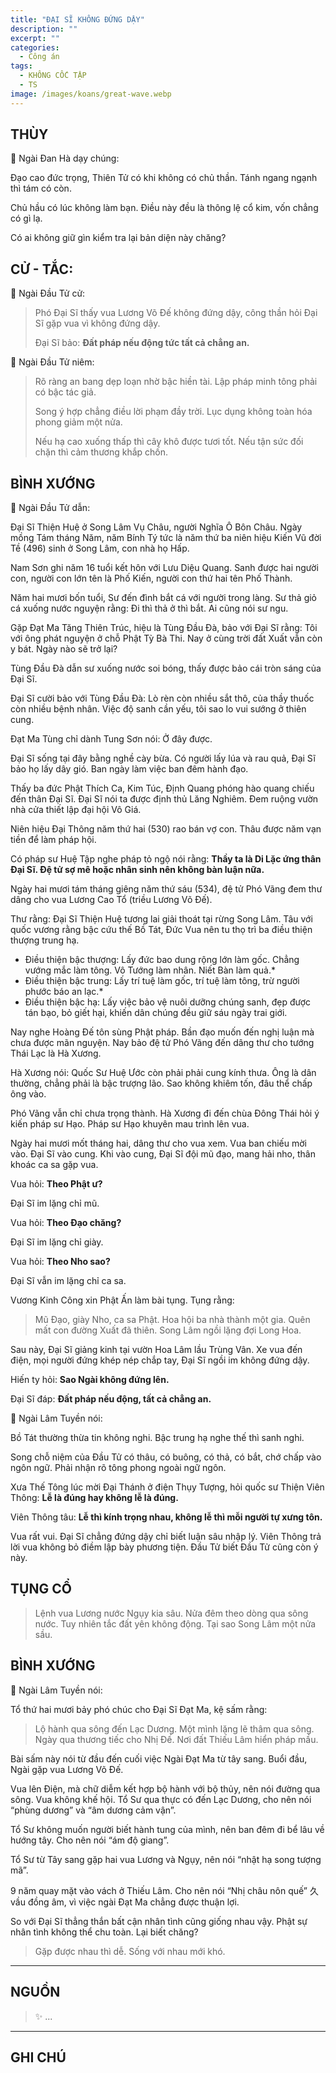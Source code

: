 ```yaml
---
title: "ĐẠI SĨ KHÔNG ĐỨNG DẬY"
description: ""
excerpt: ""
categories:
  - Công án
tags:
  - KHÔNG CỐC TẬP
  - TS 
image: /images/koans/great-wave.webp
---
```


## THÙY

📢 Ngài Đan Hà dạy chúng:

Đạo cao đức trọng, Thiên Tử có khi không có chủ thần. Tánh ngang ngạnh thì tám có còn. 

Chủ hầu có lúc không làm bạn. Điều này đều là thông lệ cổ kim, vốn chẳng có gì lạ. 

Có ai không giữ gìn kiểm tra lại bản diện này chăng?

## CỬ - TẮC:

📢 Ngài Đầu Tử cử:

> Phó Đại Sĩ thấy vua Lương Võ Đế không đứng dậy, công thần hỏi Đại Sĩ gặp vua vì không đứng dậy. 
> 
> Đại Sĩ bảo: **Đất pháp nếu động tức tất cả chẳng an.**

📢  Ngài Đầu Tử niêm: 

> Rõ ràng an bang dẹp loạn nhờ bậc hiền tài. Lập pháp minh tông phải có bậc tác giả. 
> 
> Song ý hợp chẳng điều lời phạm đầy trời. Lục dụng không toàn hóa phong giảm một nửa.
>
> Nếu hạ cao xuống thấp thì cây khô được tươi tốt. Nếu tận sức đối chặn thì cảm thương khắp chốn.


## BÌNH XƯỚNG

📢 Ngài Đầu Tử dẫn:

Đại Sĩ Thiện Huệ ở Song Lâm Vụ Châu, người Nghĩa Ô Bôn Châu. Ngày mồng Tám tháng Năm, năm Bính Tý tức là năm thứ ba niên hiệu Kiến Vũ đời Tề (496) sinh ở Song Lâm, con nhà họ Hấp.

Nam Sơn ghi năm 16 tuổi kết hôn với Lưu Diệu Quang. Sanh được hai người con, người con lớn tên là Phố Kiến, người con thứ hai tên Phố Thành.

Năm hai mươi bốn tuổi, Sư đến đình bắt cá với người trong làng. Sư thả giỏ cá xuống nước nguyện rằng: Đi thì thả ở thì bắt. Ai cũng nói sư ngu.

Gặp Đạt Ma Tăng Thiên Trúc, hiệu là Tùng Đầu Đà, bảo với Đại Sĩ rằng: Tôi với ông phát nguyện ở chỗ Phật Tỳ Bà Thi. Nay ở cùng trời đất Xuất vẫn còn y bát. Ngày nào sẽ trở lại?

Tùng Đầu Đà dẫn sư xuống nước soi bóng, thấy được bảo cái tròn sáng của Đại Sĩ.

Đại Sĩ cười bảo với Tùng Đầu Đà: Lò rèn còn nhiều sắt thô, của thầy thuốc còn nhiều bệnh nhân. Việc độ sanh cần yếu, tôi sao lo vui sướng ở thiên cung.

Đạt Ma Tùng chỉ dành Tung Sơn nói: Ở đây được.

Đại Sĩ sống tại đây bằng nghề cày bừa. Có người lấy lúa và rau quả, Đại Sĩ bảo họ lấy dây gió. Ban ngày làm việc ban đêm hành đạo.

Thấy ba đức Phật Thích Ca, Kim Túc, Định Quang phóng hào quang chiếu đến thân Đại Sĩ. Đại Sĩ nói ta được định thủ Lăng Nghiêm. Đem ruộng vườn nhà cửa thiết lập đại hội Vô Giá.

Niên hiệu Đại Thông năm thứ hai (530) rao bán vợ con. Thâu được năm vạn tiền để làm pháp hội.

Có pháp sư Huệ Tập nghe pháp tỏ ngộ nói rằng: **Thầy ta là Di Lặc ứng thân Đại Sĩ. Đệ tử sợ mê hoặc nhân sinh nên không bàn luận nữa.**

Ngày hai mươi tám tháng giêng năm thứ sáu (534), đệ tử Phó Vãng đem thư dâng cho vua Lương Cao Tổ (triều Lương Võ Đế).

Thư rằng: Đại Sĩ Thiện Huệ tương lai giải thoát tại rừng Song Lâm. Tâu với quốc vương rằng bậc cứu thế Bồ Tát, Đức Vua nên tu thọ trì ba điều thiện thượng trung hạ.

* Điều thiện bậc thượng: Lấy đức bao dung rộng lớn làm gốc. Chẳng vướng mắc làm tông. Vô Tướng làm nhân. Niết Bàn làm quả.* 
* Điều thiện bậc trung: Lấy trí tuệ làm gốc, trí tuệ làm tông, trừ người phước báo an lạc.* 
* Điều thiện bậc hạ: Lấy việc bảo vệ nuôi dưỡng chúng sanh, đẹp được tán bạo, bỏ giết hại, khiến dân chúng đều giữ sáu ngày trai giới.

Nay nghe Hoàng Đế tôn sùng Phật pháp. Bần đạo muốn đến nghị luận mà chưa được mãn nguyện. Nay bảo đệ tử Phó Vãng đến dâng thư cho tướng Thái Lạc là Hà Xương.

Hà Xương nói: Quốc Sư Huệ Ước còn phải phải cung kính thưa. Ông là dân thường, chẳng phải là bậc trượng lão. Sao không khiêm tốn, đâu thể chấp ông vào.

Phó Vãng vẫn chỉ chưa trọng thành. Hà Xương đi đến chùa Đông Thái hỏi ý kiến pháp sư Hạo. Pháp sư Hạo khuyên mau trình lên vua.

Ngày hai mươi mốt tháng hai, dâng thư cho vua xem. Vua ban chiếu mời vào. Đại Sĩ vào cung. Khi vào cung, Đại Sĩ đội mũ đạo, mang hải nho, thân khoác ca sa gặp vua.

Vua hỏi: **Theo Phật ư?**

Đại Sĩ im lặng chỉ mũ.

Vua hỏi: **Theo Đạo chăng?**

Đại Sĩ im lặng chỉ giày.

Vua hỏi: **Theo Nho sao?**

Đại Sĩ vẫn im lặng chỉ ca sa.

Vương Kinh Công xin Phật Ấn làm bài tụng. Tụng rằng:

> Mũ Đạo, giày Nho, ca sa Phật.
Hoa hội ba nhà thành một gia.
Quên mất con đường Xuất đã thiên.
Song Lâm ngồi lặng đợi Long Hoa.

Sau này, Đại Sĩ giảng kinh tại vườn Hoa Lâm lầu Trùng Vân. Xe vua đến điện, mọi người đứng khép nép chắp tay, Đại Sĩ ngồi im không đứng dậy.

Hiến ty hỏi: **Sao Ngài không đứng lên.**

Đại Sĩ đáp: **Đất pháp nếu động, tất cả chẳng an.**

📢 Ngài Lâm Tuyền nói: 

Bồ Tát thường thừa tin không nghi. Bậc trung hạ nghe thế thì sanh nghi.

Song chỗ niệm của Đầu Tử có thâu, có buông, có thả, có bắt, chớ chấp vào ngôn ngữ. Phải nhận rõ tông phong ngoài ngữ ngôn.

Xưa Thế Tông lúc mời Đại Thánh ở điện Thụy Tượng, hỏi quốc sư Thiện Viên Thông: **Lễ là đúng hay không lễ là đúng.**

Viên Thông tâu: **Lễ thì kính trọng nhau, không lễ thì mỗi người tự xưng tôn.** 

Vua rất vui. Đại Sĩ chẳng đứng dậy chỉ biết luận sâu nhập lý. 
Viên Thông trả lời vua không bỏ điềm lập bày phương tiện. Đầu Tử biết Đầu Tử cũng còn ý này.

## TỤNG CỔ

> Lệnh vua Lương nước Ngụy kia sâu.
Nửa đêm theo dòng qua sông nước.
Tuy nhiên tắc đất yên không động.
Tại sao Song Lâm một nửa sầu.

## BÌNH XƯỚNG

📢 Ngài Lâm Tuyền nói:

Tổ thứ hai mươi bảy phó chúc cho Đại Sĩ Đạt Ma, kệ sấm rằng:

> Lộ hành qua sông đến Lạc Dương.
Một mình lặng lẽ thâm qua sông.
Ngày qua thương tiếc cho Nhị Đế.
Nơi đất Thiếu Lâm hiển pháp mầu.

Bài sấm này nói từ đầu đến cuối việc Ngài Đạt Ma từ tây sang. Buổi đầu, Ngài gặp vua Lương Võ Đế. 

Vua lên Điện, mà chữ diễm kết hợp bộ hành với bộ thủy, nên nói đường qua sông. 
Vua không khế hội. Tổ Sư qua thực có đến Lạc Dương, cho nên nói “phùng dương” và “âm dương cảm vận”.

Tổ Sư không muốn người biết hành tung của mình, nên ban đêm đi bể lâu về hướng tây. Cho nên nói “ám độ giang”.

Tổ Sư từ Tây sang gặp hai vua Lương và Ngụy, nên nói “nhật hạ song tượng mã”.

9 năm quay mặt vào vách ở Thiếu Lâm. 
Cho nên nói “Nhị châu nôn quế” 久 vầu đồng âm, vì việc ngài Đạt Ma chẳng được thuận lợi.

So với Đại Sĩ thẳng thắn bất cận nhân tình cũng giống nhau vậy. Phật sự nhân tình không thể chu toàn. Lại biết chăng?

> Gặp được nhau thì dễ.
Sống với nhau mới khó.

<hr class="blog-rule" />

## NGUỒN

> ✨ ...

<hr class="blog-rule" />

## GHI CHÚ

[^1]: ⭐️ <a href="/masters/Shaoshan-Huanpu" target="_blank">🔗 TS </a>
